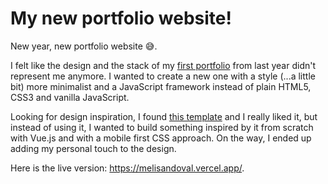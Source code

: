 # My new portfolio website!

New year, new portfolio website 😅.

I felt like the design and the stack of my [first portfolio](https://melisandoval.github.io/personal-portfolio/) from last year didn't represent me anymore. I wanted to create a new one with a style (...a little bit) more minimalist and a JavaScript framework instead of plain HTML5, CSS3 and vanilla JavaScript.

Looking for design inspiration, I found [this template](https://www.figma.com/community/file/1095695980466714349) and I really liked it, but instead of using it, I wanted to build something inspired by it from scratch with Vue.js and with a mobile first CSS approach. On the way, I ended up adding my personal touch to the design.

Here is the live version: https://melisandoval.vercel.app/.
